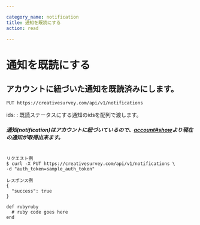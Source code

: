 ```yaml
---

category_name: notification
title: 通知を既読にする
action: read

---
```


# 通知を既読にする

## アカウントに紐づいた通知を既読済みにします。

`PUT https://creativesurvey.com/api/v1/notifications`

ids:
: 既読ステータスにする通知のidsを配列で渡します。

##### 通知(notification)はアカウントに紐づいているので、[account#show](#account_show)より現在の通知が取得出来ます。

~~~

リクエスト例
$ curl -X PUT https://creativesurvey.com/api/v1/notifications \
-d "auth_token=sample_auth_token"

レスポンス例
{
  "success": true
}
~~~


~~~
def rubyruby
  # ruby code goes here
end
~~~


